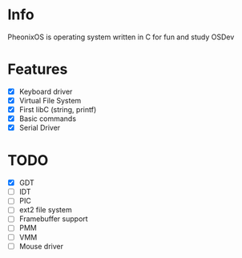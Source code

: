 # Info
PheonixOS is operating system written in C for fun and study OSDev

# Features
- [X] Keyboard driver
- [X] Virtual File System
- [X] First libC (string, printf)
- [X] Basic commands
- [X] Serial Driver

# TODO
- [X] GDT
- [ ] IDT
- [ ] PIC
- [ ] ext2 file system
- [ ] Framebuffer support
- [ ] PMM
- [ ] VMM
- [ ] Mouse driver
